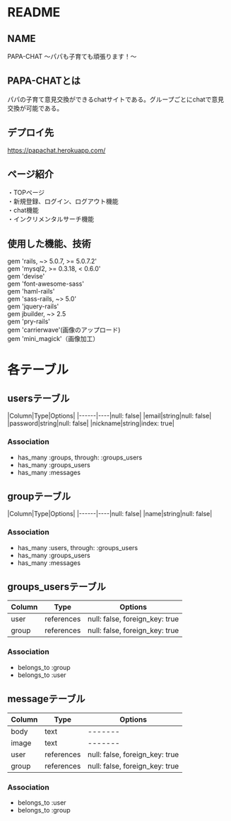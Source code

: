
# README
## NAME
PAPA-CHAT 〜パパも子育ても頑張ります！〜

## PAPA-CHATとは
パパの子育て意見交換ができるchatサイトである。グループごとにchatで意見交換が可能である。

## デプロイ先
https://papachat.herokuapp.com/  

## ページ紹介
・TOPページ<br>
・新規登録、ログイン、ログアウト機能<br>
・chat機能<br>
・インクリメンタルサーチ機能<br>


## 使用した機能、技術
gem 'rails, ~> 5.0.7, >= 5.0.7.2'<br>
gem 'mysql2, >= 0.3.18, < 0.6.0'<br>
gem 'devise'<br>
gem 'font-awesome-sass'<br>
gem 'haml-rails'<br>
gem 'sass-rails, ~> 5.0'<br>
gem 'jquery-rails'<br>
gem jbuilder, ~> 2.5<br>
gem 'pry-rails'<br>
gem 'carrierwave'(画像のアップロード)<br>
gem 'mini_magick'（画像加工）<br>

# 各テーブル
## usersテーブル
|Column|Type|Options|
|------|----|null: false|
|email|string|null: false|
|password|string|null: false|
|nickname|string|index: true|
### Association
- has_many :groups, through: :groups_users
- has_many :groups_users
- has_many :messages

## groupテーブル
|Column|Type|Options|
|------|----|null: false|
|name|string|null: false|
### Association
- has_many :users, through: :groups_users
- has_many :groups_users
- has_many :messages

 
 ## groups_usersテーブル

|Column|Type|Options|
|------|----|-------|
|user|references|null: false, foreign_key: true|
|group|references|null: false, foreign_key: true|

### Association
- belongs_to :group
- belongs_to :user

## messageテーブル

|Column|Type|Options|
|------|----|-------|
|body|text|-------|
|image|text|-------|
|user|references|null: false, foreign_key: true|
|group|references|null: false, foreign_key: true|

### Association
- belongs_to :user
- belongs_to :group
